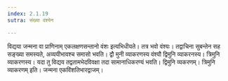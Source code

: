 ```yaml
---
index: 2.1.19
sutra: संख्या वंश्येन

---
```

विद्यया जन्मना वा प्राणिनाम् एकलक्षणसन्तानो वंशः इत्यभिधीयते। तत्र भवो वंश्यः। तद्वाचिना सुबन्तेन सह सङ्ख्या समस्यते, अव्ययीभावश्च समासो भवति। द्वौ मुनी व्याकरणस्य वंश्यौ द्विमुनि व्याकरनस्य। त्रिमुनि व्याकरणस्य। यदा तु विद्यय तद्वतामभेदविवक्षा तदा सामानाधिकरण्यं भवति। द्विमुनि व्यकरणम्। त्रिमुनि व्याकरणम् इति। जन्मना एकविंशतिभारद्वाजम्।